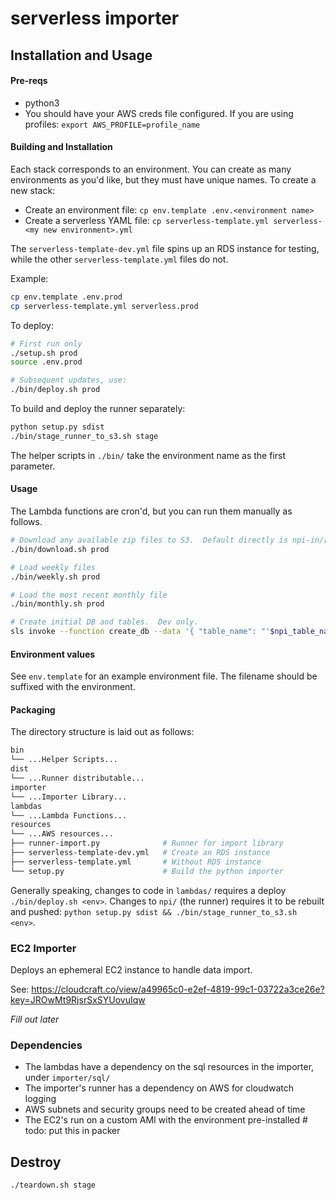 # serverless importer

## Installation and Usage

#### Pre-reqs

* python3
* You should have your AWS creds file configured.  If you are using profiles: `export AWS_PROFILE=profile_name`

#### Building and Installation

Each stack corresponds to an environment.  You can create as many environments as you'd like, but they must have unique names.  To create a new stack:

* Create an environment file: `cp env.template .env.<environment name>`
* Create a serverless YAML file: `cp serverless-template.yml serverless-<my new environment>.yml`

The `serverless-template-dev.yml` file spins up an RDS instance for testing, while the other `serverless-template.yml` files do not.

Example:

```bash
cp env.template .env.prod
cp serverless-template.yml serverless.prod
```

To deploy:

```bash
# First run only
./setup.sh prod
source .env.prod

# Subsequent updates, use:
./bin/deploy.sh prod
```

To build and deploy the runner separately:

```bash
python setup.py sdist
./bin/stage_runner_to_s3.sh stage
```

The helper scripts in `./bin/` take the environment name as the first parameter.

#### Usage

The Lambda functions are cron'd, but you can run them manually as follows.

```bash
# Download any available zip files to S3.  Default directly is npi-in/[weekly|monthly]
./bin/download.sh prod

# Load weekly files
./bin/weekly.sh prod

# Load the most recent monthly file
./bin/monthly.sh prod

# Create initial DB and tables.  Dev only.
sls invoke --function create_db --data '{ "table_name": "'$npi_table_name'", "database": "'$db_schema'" }'
```

#### Environment values

See `env.template` for an example environment file.  The filename should be suffixed with the environment.

#### Packaging

The directory structure is laid out as follows:

```bash
bin
└── ...Helper Scripts...
dist
└── ...Runner distributable...
importer
└── ...Importer Library...
lambdas
└── ...Lambda Functions...
resources
└── ...AWS resources...
├── runner-import.py              # Runner for import library
├── serverless-template-dev.yml   # Create an RDS instance
├── serverless-template.yml       # Without RDS instance
└── setup.py                      # Build the python importer
```

Generally speaking, changes to code in `lambdas/` requires a deploy `./bin/deploy.sh <env>`.  Changes to 
`npi/` (the runner) requires it to be rebuilt and pushed: `python setup.py sdist && ./bin/stage_runner_to_s3.sh <env>`.

### EC2 Importer

Deploys an ephemeral EC2 instance to handle data import.

See: https://cloudcraft.co/view/a49965c0-e2ef-4819-99c1-03722a3ce26e?key=JROwMt9RjsrSxSYUovuIqw

_Fill out later_

### Dependencies

* The lambdas have a dependency on the sql resources in the importer, under `importer/sql/`
* The importer's runner has a dependency on AWS for cloudwatch logging
* AWS subnets and security groups need to be created ahead of time
* The EC2's run on a custom AMI with the environment pre-installed # todo: put this in packer

## Destroy

```bash
./teardown.sh stage
```
